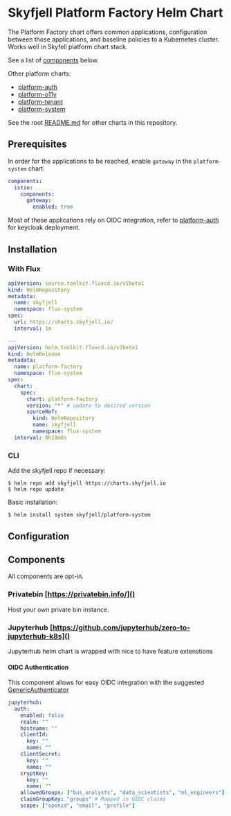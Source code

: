 # Skyfjell Platform Factory Helm Chart

The Platform Factory chart offers common applications, configuration between those applications, and baseline policies to a Kubernetes cluster. Works well in Skyfell platform chart stack.

See a list of [components](#components) below.

Other platform charts:

- [platform-auth](../platform-auth)
- [platform-o11y](../platform-o11y)
- [platform-tenant](../platform-tenant)
- [platform-system](../platform-system)

See the root [README.md](../../README.md) for other charts in this repository.

## Prerequisites

In order for the applications to be reached, enable `gateway` in the `platform-system` chart:

```yaml
components:
  istio:
    components:
      gateway:
        enabled: true
```

Most of these applications rely on OIDC integration, refer to [platform-auth](../platform-auth) for keycloak deployment.

## Installation

### With Flux

```yaml
apiVersion: source.toolkit.fluxcd.io/v1beta1
kind: HelmRepository
metadata:
  name: skyfjell
  namespace: flux-system
spec:
  url: https://charts.skyfjell.io/
  interval: 1m
```

```yaml
---
apiVersion: helm.toolkit.fluxcd.io/v2beta1
kind: HelmRelease
metadata:
  name: platform-factory
  namespace: flux-system
spec:
  chart:
    spec:
      chart: platform-factory
      version: "*" # update to desired version
      sourceRef:
        kind: HelmRepository
        name: skyfjell
        namespace: flux-system
  interval: 0h10m0s
```

### CLI

Add the skyfjell repo if necessary:

```shell
$ helm repo add skyfjell https://charts.skyfjell.io
$ helm repo update
```

Basic installation:

```shell
$ helm install system skyfjell/platform-system
```

## Configuration

## Components

All components are opt-in.

### Privatebin [https://privatebin.info/]()

Host your own private bin instance.

### Jupyterhub [https://github.com/jupyterhub/zero-to-jupyterhub-k8s]()

Jupyterhub helm chart is wrapped with nice to have feature extenstions

#### OIDC Authentication

This component allows for easy OIDC integration with the suggested [GenericAuthenticator](https://github.com/jupyterhub/oauthenticator)

```yaml
jupyterhub:
  auth:
    enabled: false
    realm: ""
    hostname: ""
    clientId:
      key: ""
      name: ""
    clientSecret:
      key: ""
      name: ""
    cryptKey:
      key: ""
      name: ""
    allowedGroups: ["bus_analysts", "data_scientists", "ml_engineers"] # set inside OIDC provider
    claimGroupKey: "groups" # Mapped in OIDC claims
    scope: ["openid", "email", "profile"]
```
